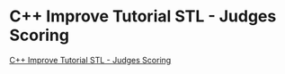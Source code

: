 # C++ Improve Tutorial STL - Judges Scoring
[C++ Improve Tutorial STL - Judges Scoring](https://aiwithcloud.com/2022/09/19/c_improve_tutorial_stl___judges_scoring/)